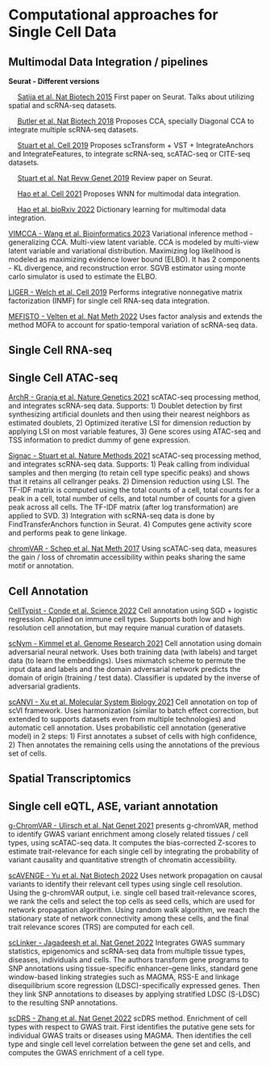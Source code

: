 # Computational approaches for Single Cell Data

## Multimodal Data Integration / pipelines

**Seurat - Different versions**

  &emsp; [Satija et al. Nat Biotech 2015](https://pubmed.ncbi.nlm.nih.gov/25867923/) First paper on Seurat. Talks about utilizing spatial and scRNA-seq datasets.
  
  &emsp; [Butler et al. Nat Biotech 2018](https://pubmed.ncbi.nlm.nih.gov/29608179/) Proposes CCA, specially Diagonal CCA to integrate multiple scRNA-seq datasets.
  
  &emsp; [Stuart et al. Cell 2019](https://pubmed.ncbi.nlm.nih.gov/31178118/) Proposes scTransform + VST + IntegrateAnchors and IntegrateFeatures, to integrate scRNA-seq, scATAC-seq or CITE-seq datasets.
  
  &emsp; [Stuart et al. Nat Revw Genet 2019](https://pubmed.ncbi.nlm.nih.gov/30696980/) Review paper on Seurat.
  
  &emsp; [Hao et al. Cell 2021](https://pubmed.ncbi.nlm.nih.gov/34062119/) Proposes WNN for multimodal data integration.
  
  &emsp; [Hao et al. bioRxiv 2022](https://www.biorxiv.org/content/10.1101/2022.02.24.481684v1) Dictionary learning for multimodal data integration.


[VIMCCA - Wang et al. Bioinformatics 2023](https://pubmed.ncbi.nlm.nih.gov/36622018/) Variational inference method - generalizing CCA. Multi-view latent variable. CCA is modeled by multi-view latent variable and variational distribution. Maximizing log likelihood is modeled as maximizing evidence lower bound (ELBO). It has 2 components - KL divergence, and reconstruction error. SGVB estimator using monte carlo simulator is used to estimate the ELBO.

[LIGER - Welch et al. Cell 2019](https://pubmed.ncbi.nlm.nih.gov/31178122/) Performs integrative nonnegative matrix factorization (INMF) for single cell RNA-seq data integration.

[MEFISTO - Velten et al. Nat Meth 2022](https://pubmed.ncbi.nlm.nih.gov/35027765/) Uses factor analysis and extends the method MOFA to account for spatio-temporal variation of scRNA-seq data.


## Single Cell RNA-seq




## Single Cell ATAC-seq

[ArchR - Granja et al. Nature Genetics 2021](https://pubmed.ncbi.nlm.nih.gov/33633365/) scATAC-seq processing method, and integrates scRNA-seq data. Supports: 1) Doublet detection by first synthesizing artificial dounlets and then using their nearest neighbors as estimated doublets, 2) Optimized iterative LSI for dimension reduction by applying LSI on most variable features, 3) Gene scores using ATAC-seq and TSS information to predict dummy of gene expression.

[Signac - Stuart et al. Nature Methods 2021](https://pubmed.ncbi.nlm.nih.gov/34725479/) scATAC-seq processing method, and integrates scRNA-seq data. Supports: 1) Peak calling from individual samples and then merging (to retain cell type specific peaks) and shows that it retains all cellranger peaks. 2) Dimension reduction using LSI. The TF-IDF matrix is computed using the total counts of a cell, total counts for a peak in a cell, total number of cells, and total number of counts for a given peak across all cells. The TF-IDF matrix (after log transformation) are applied to SVD. 3) Integration with scRNA-seq data is done by FindTransferAnchors function in Seurat. 4) Computes gene activity score and performs peak to gene linkage.

[chromVAR - Schep et al. Nat Meth 2017](https://pubmed.ncbi.nlm.nih.gov/28825706/) Using scATAC-seq data, measures the gain / loss of chromatin accessibility within peaks sharing the same motif or annotation.




## Cell Annotation

[CellTypist - Conde et al. Science 2022](https://pubmed.ncbi.nlm.nih.gov/35549406/) Cell annotation using SGD + logistic regression. Applied on immune cell types. Supports both low and high resolution cell annotation, but may require manual curation of datasets.

[scNym - Kimmel et al. Genome Research 2021](https://pubmed.ncbi.nlm.nih.gov/33627475/) Cell annotation using domain adversarial neural network. Uses both training data (with labels) and target data (to learn the embeddings). Uses mixmatch scheme to permute the input data and labels and the domain adversarial network predicts the domain of origin (training / test data). Classifier is updated by the inverse of adversarial gradients.

[scANVI - Xu et al. Molecular System Biology 2021](https://pubmed.ncbi.nlm.nih.gov/33491336/) Cell annotation on top of scVI framework. Uses harmonization (similar to batch effect correction, but extended to supports datasets even from multiple technologies) and automatic cell annotation. Uses probabilistic cell annotation (generative model) in 2 steps: 1) First annotates a subset of cells with high confidence, 2) Then annotates the remaining cells using the annotations of the previous set of cells.


## Spatial Transcriptomics








## Single cell eQTL, ASE, variant annotation

[g-ChromVAR - Ulirsch et al. Nat Genet 2021](https://pubmed.ncbi.nlm.nih.gov/30858613/) presents g-chromVAR, method to identify GWAS variant enrichment among closely related tissues / cell types, using scATAC-seq data. It computes the bias-corrected Z-scores to estimate trait-relevance for each single cell by integrating the probability of variant causality and quantitative strength of chromatin accessibility.

[scAVENGE - Yu et al. Nat Biotech 2022](https://pubmed.ncbi.nlm.nih.gov/35668323/) Uses network propagation on causal variants to identify their relevant cell types using single cell resolution. Using the g-chromVAR output, i.e. single cell based trait-relevance scores, we rank the cells and select the top cells as seed cells, which are used for network propagation algorithm. Using random walk algorithm, we reach the stationary state of network connectivity among these cells, and the final trait relevance scores (TRS) are computed for each cell.

[scLinker - Jagadeesh et al. Nat Genet 2022](https://pubmed.ncbi.nlm.nih.gov/36175791/) Integrates GWAS summary statistics, epigenomics and scRNA-seq data from multiple tissue types, diseases, individuals and cells. The authors transform gene programs to SNP annotations using tissue-specific enhancer–gene links, standard gene window-based linking strategies such as MAGMA, RSS-E and linkage disequilibrium score regression (LDSC)-specifically expressed genes. Then they link SNP annotations to diseases by applying stratified LDSC (S-LDSC) to the resulting SNP annotations. 

[scDRS - Zhang et al. Nat Genet 2022](https://pubmed.ncbi.nlm.nih.gov/36050550/) scDRS method. Enrichment of cell types with respect to GWAS trait. First identifies the putative gene sets for individual GWAS traits or diseases using MAGMA. Then identifies the cell type and single cell level correlation between the gene set and cells, and computes the GWAS enrichment of a cell type.




